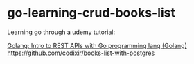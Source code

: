 # go-learning-crud-books-list

Learning go through a udemy tutorial:

[Golang: Intro to REST APIs with Go programming lang (Golang)](https://www.udemy.com/course/build-a-restful-api-with-golang-go-programming-language/)
https://github.com/codixir/books-list-with-postgres
